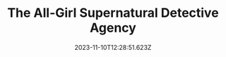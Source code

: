 ---
draft: false
title: The All-Girl Supernatural Detective Agency
description: >
  A standalone series of comics about and all-girl scooby gang, solving mysteries.
year: 2018
position: 5
images:
  - src: /assets/portfolio/agsda/0.jpg
  - src: /assets/portfolio/agsda/1.png
  - src: /assets/portfolio/agsda/2.png
  - src: /assets/portfolio/agsda/3.png
  - src: /assets/portfolio/agsda/4.png
  - src: /assets/portfolio/agsda/5.png
  - src: /assets/portfolio/agsda/6.png
  - src: /assets/portfolio/agsda/7.png
  - src: /assets/portfolio/agsda/8.png
  - src: /assets/portfolio/agsda/9.png
  - src: /assets/portfolio/agsda/10.png
  - src: /assets/portfolio/agsda/11.png
  - src: /assets/portfolio/agsda/12.png
  - src: /assets/portfolio/agsda/13.png
  - src: /assets/portfolio/agsda/14.png
  - src: /assets/portfolio/agsda/15.png
  - src: /assets/portfolio/agsda/16.png
  - src: /assets/portfolio/agsda/17.png
  - src: /assets/portfolio/agsda/18.png
  - src: /assets/portfolio/agsda/19.png
  - src: /assets/portfolio/agsda/20.png
  - src: /assets/portfolio/agsda/21.png
  - src: /assets/portfolio/agsda/22.png
  - src: /assets/portfolio/agsda/23.png
  - src: /assets/portfolio/agsda/24.png
  - src: /assets/portfolio/agsda/25.png
date: 2023-11-10T12:28:51.623Z
---